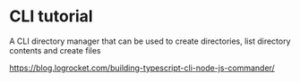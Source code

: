 # CLI tutorial

A CLI directory manager that can be used to create directories, list directory contents and create files

https://blog.logrocket.com/building-typescript-cli-node-js-commander/
